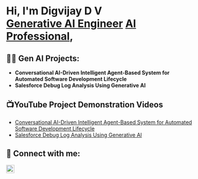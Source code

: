 <h1>Hi, I'm Digvijay D V <br/>
<a href="https://github.com/Digvijay-git/Digvijay/">Generative AI Engineer</a>
<a href="https://www.linkedin.com/in/digvijay-dv-289825173/">AI Professional</a>, 

<h2>👨‍💻 Gen AI Projects:</h2>

- <b>Conversational AI-Driven Intelligent Agent-Based System for Automated Software Development Lifecycle</b>
- <b>Salesforce Debug Log Analysis Using Generative AI</b>

<h2>📺YouTube Project Demonstration Videos</h2>

- [Conversational AI-Driven Intelligent Agent-Based System for Automated Software Development Lifecycle](https://youtu.be/NWY9AIBczGg)
- [Salesforce Debug Log Analysis Using Generative AI](https://youtu.be/WclK1O24lBc)

<h2> 🤳 Connect with me:</h2>

[<img align="left" alt="Digvijay | LinkedIn" width="22px" src="https://cdn.jsdelivr.net/npm/simple-icons@v3/icons/linkedin.svg" />][linkedin]

[linkedin]: https://www.linkedin.com/in/digvijay-dv-289825173/

<!--
**joshmadakor1/joshmadakor1** is a ✨ _special_ ✨ repository because its `README.md` (this file) appears on your GitHub profile.

Here are some ideas to get you started:

- 🔭 I’m currently working on ...
- 🌱 I’m currently learning ...
- 👯 I’m looking to collaborate on ...
- 🤔 I’m looking for help with ...
- 💬 Ask me about ...
- 📫 How to reach me: ...
- 😄 Pronouns: ...
- ⚡ Fun fact: ...
-->
